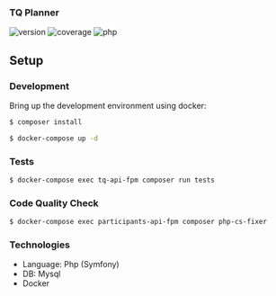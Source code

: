 ### TQ Planner

![version](https://img.shields.io/badge/version-0.0.1-blue.svg)
![coverage](https://img.shields.io/badge/coverage-100%25-green.svg)
![php](https://img.shields.io/badge/php-%5E8.0-blue.svg)

## Setup

### Development

Bring up the development environment using docker:

```bash
$ composer install

$ docker-compose up -d
```

### Tests

```bash
$ docker-compose exec tq-api-fpm composer run tests
```

### Code Quality Check

```bash
$ docker-compose exec participants-api-fpm composer php-cs-fixer
```

### Technologies ###

* Language: Php (Symfony)
* DB: Mysql
* Docker